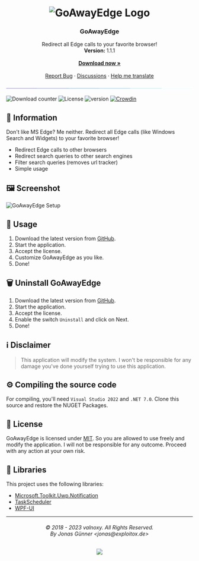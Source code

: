 <h1 align="center"><br><img src="https://dl.exploitox.de/other/GoAwayEdge.png" alt="GoAwayEdge Logo" width=100></h1>

<h3 align="center">GoAwayEdge</h3>
<p align="center">
    Redirect all Edge calls to your favorite browser! 
    <br />
    <strong>Version: </strong>1.1.1
    <br />
    <br />
    <a href="https://github.com/valnoxy/GoAwayEdge/releases"><strong>Download now »</strong></a>
    <br />
    <br />
    <a href="https://github.com/valnoxy/GoAwayEdge/issues">Report Bug</a>
    ·
    <a href="https://github.com/valnoxy/GoAwayEdge/discussions/">Discussions</a>
    ·
    <a href="https://crowdin.com/project/goawayedge">Help me translate</a>
  </p>
</p>

![-----------------------------------------------------](https://github.com/valnoxy/valnoxy/raw/main/assets/bar.gif)

![Download counter](https://img.shields.io/github/downloads/valnoxy/GoAwayEdge/total.svg)
![License](https://img.shields.io/github/license/valnoxy/GoAwayEdge)
![version](https://img.shields.io/github/v/release/valnoxy/GoAwayEdge)
[![Crowdin](https://badges.crowdin.net/goawayedge/localized.svg)](https://crowdin.com/project/goawayedge)

## 🔔 Information
Don't like MS Edge? Me neither. Redirect all Edge calls (like Windows Search and Widgets) to your favorite browser! 

- Redirect Edge calls to other browsers
- Redirect search queries to other search engines
- Filter search queries (removes url tracker)
- Simple usage

## 🖼️ Screenshot
<img src="https://dl.exploitox.de/goawayedge/GoAwayEdge_Screenshot1.png" alt="GoAwayEdge Setup" width=650>

## 🔧 Usage
1. Download the latest version from [GitHub](https://github.com/valnoxy/GoAwayEdge/releases).
2. Start the application.
3. Accept the license.
4. Customize GoAwayEdge as you like.
5. Done!

## 🗑️ Uninstall GoAwayEdge
1. Download the latest version from [GitHub](https://github.com/valnoxy/GoAwayEdge/releases).
2. Start the application.
3. Accept the license.
4. Enable the switch ```Uninstall``` and click on Next.
5. Done!

## ℹ️ Disclaimer
> This application will modify the system. I won't be responsible for any damage you've done yourself trying to use this application.

## ⚙️ Compiling the source code
For compiling, you'll need ```Visual Studio 2022``` and ```.NET 7.0```.
Clone this source and restore the NUGET Packages.

## 🧾 License
GoAwayEdge is licensed under [MIT](https://github.com/valnoxy/GoAwayEdge/blob/main/LICENSE). So you are allowed to use freely and modify the application. I will not be responsible for any outcome. Proceed with any action at your own risk.

## 🙏 Libraries
This project uses the following libraries:
- [Microsoft.Toolkit.Uwp.Notification](https://github.com/CommunityToolkit/WindowsCommunityToolkit)
- [TaskScheduler](https://github.com/dahall/taskscheduler)
- [WPF-UI](https://github.com/lepoco/wpfui)

<hr>
<h6 align="center">© 2018 - 2023 valnoxy. All Rights Reserved. 
<br>
By Jonas Günner &lt;jonas@exploitox.de&gt;</h6>
<p align="center">
	<a href="https://github.com/valnoxy/GoAwayEdge/blob/main/LICENSE"><img src="https://img.shields.io/static/v1.svg?style=for-the-badge&label=License&message=MIT&logoColor=d9e0ee&colorA=363a4f&colorB=b7bdf8"/></a>
</p
